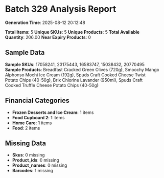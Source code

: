 # Batch 329 Analysis Report

**Generation Time**: 2025-08-12 20:12:48

**Total Items**: 5
**Unique SKUs**: 5
**Unique Products**: 5
**Total Available Quantity**: 206.00
**Near Expiry Products**: 0

## Sample Data
**Sample SKUs**: 17058241, 23175443, 16583747, 15038432, 20770495
**Sample Products**: Breadfast Cracked Green Olives (720g), Smoochy Mango Alphonso Mochi Ice Cream (192g), Spuds Craft Cooked Cheese Twist Potato Chips (40-50g), Brix Chlorine Lavander (950ml), Spuds Craft Cooked Truffle Cheese Potato Chips (40-50g)

## Financial Categories
- **Frozen Desserts and Ice Cream**: 1 items
- **Food Cupboard 2**: 1 items
- **Home Care**: 1 items
- **Food**: 2 items

## Missing Data
- **Skus**: 0 missing
- **Product_ids**: 0 missing
- **Product_names**: 0 missing
- **Barcodes**: 1 missing
